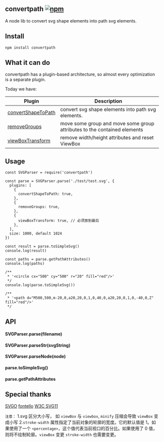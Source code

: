 ## convertpath [![npm](https://img.shields.io/badge/npm-convertpath-green.svg?style=flat-square)](https://www.npmjs.com/package/convertpath)

A node lib to convert svg shape elements into path svg elements.

## Install

```
npm install convertpath
```

## What it can do

convertpath has a plugin-based architecture, so almost every optimization is a separate plugin.

Today we have:

| Plugin                                                                                                    | Description                                                              |
| --------------------------------------------------------------------------------------------------------- | ------------------------------------------------------------------------ |
| [convertShapeToPath](https://github.com/pfan123/convertpath/blob/master/lib/filter/convertShapeToPath.js) | convert svg shape elements into path svg elements.                       |
| [removeGroups](https://github.com/pfan123/convertpath/blob/master/lib/filter/removeGroups.js)             | move some group and move some group attributes to the contained elements |
| [viewBoxTransform](https://github.com/pfan123/convertpath/blob/master/lib/filter/viewBoxTransform.js)     | remove width/height attributes and reset ViewBox                         |

## Usage

```
const SVGParser = require('convertpath')

const parse = SVGParser.parse('./test/test.svg', {
  plugins: [
    {
      convertShapeToPath: true,
    },
    {
      removeGroups: true,
    },
    {
      viewBoxTransform: true, // 必须放到最后
    },
  ],
  size: 1000, default 1024
})

const result = parse.toSimpleSvg()
console.log(result)

const paths = parse.getPathAttributes()
console.log(paths)

/**
 * '<circle cx="500" cy="500" r="20" fill="red"/>'
 */
console.log(parse.toSimpleSvg())

/**
 * '<path d="M500,500,m-20,0,a20,20,0,1,0,40,0,a20,20,0,1,0,-40,0,Z" fill="red"/>'
 */

```

## API

#### SVGParser.parse(filename)

#### SVGParser.parseStr(svgString)

#### SVGParser.parseNode(node)

#### parse.toSimpleSvg()

#### parse.getPathAttributes

## Special thanks

[SVGO](https://github.com/svg/svgo)
[fontello](https://github.com/fontello/svgpath)
[W3C SVG11](https://www.w3.org/TR/SVG11/)

`注意：`
1.svg 区分大小写， 如 `viewBox` 与 `viewbox`, `minify` 压缩会导致 `viewBox` 变成小写 2.`stroke-width` 属性指定了当前对象的轮廓的宽度。它的默认值是 1。如果使用了一个 `<percentage>`，这个值代表当前视口的百分比。如果使用了 0 值，则将不绘制轮廓。`viewBox` 变更 `stroke-width` 也需要变更。
